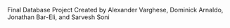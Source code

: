 Final Database Project
Created by Alexander Varghese, Dominick Arnaldo, Jonathan Bar-Eli, and Sarvesh Soni
